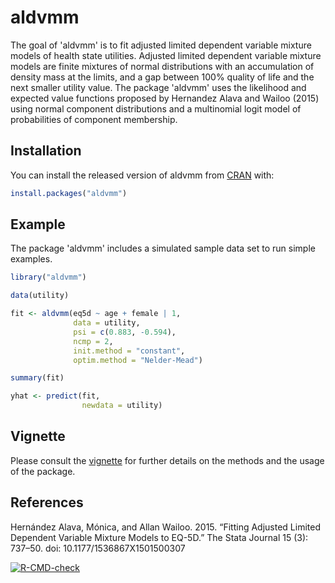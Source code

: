 
# aldvmm

The goal of 'aldvmm' is to fit adjusted limited dependent variable
mixture models of health state utilities. Adjusted limited dependent
variable mixture models are finite mixtures of normal distributions with
an accumulation of density mass at the limits, and a gap between 100%
quality of life and the next smaller utility value. The package 'aldvmm'
uses the likelihood and expected value functions proposed by Hernandez
Alava and Wailoo (2015) using normal component distributions and a
multinomial logit model of probabilities of component membership.

## Installation

You can install the released version of aldvmm from
[CRAN](https://CRAN.R-project.org) with:

``` r
install.packages("aldvmm")
```

<!-- You can install the development version from [GitHub](https://github.com/) with: -->
<!-- ``` r -->
<!-- # install.packages("devtools") -->
<!-- devtools::install_github("pletschm/aldvmm", ref = "main") -->
<!-- ``` -->

## Example

The package 'aldvmm' includes a simulated sample data set to run simple
examples.

``` r
library("aldvmm")

data(utility)

fit <- aldvmm(eq5d ~ age + female | 1,
              data = utility,
              psi = c(0.883, -0.594),
              ncmp = 2,
              init.method = "constant",
              optim.method = "Nelder-Mead")

summary(fit)

yhat <- predict(fit,
                newdata = utility)
```

## Vignette

Please consult the
[vignette](https://github.com/pletschm/aldvmm/blob/main/vignettes/aldvmm_vignette.pdf)
for further details on the methods and the usage of the package.

## References

Hernández Alava, Mónica, and Allan Wailoo. 2015. “Fitting Adjusted
Limited Dependent Variable Mixture Models to EQ-5D.” The Stata Journal
15 (3): 737–50. doi: 10.1177/1536867X1501500307

<!-- badges: start -->
  [![R-CMD-check](https://github.com/pletschm/aldvmm/actions/workflows/R-CMD-check.yaml/badge.svg)](https://github.com/pletschm/aldvmm/actions/workflows/R-CMD-check.yaml)
  <!-- badges: end -->